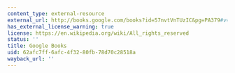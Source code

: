 ```yaml
---
content_type: external-resource
external_url: http://books.google.com/books?id=57nvtVnTUzIC&pg=PA379#v=onepage
has_external_license_warning: true
license: https://en.wikipedia.org/wiki/All_rights_reserved
status: ''
title: Google Books
uid: 62afc7ff-6afc-4f32-80fb-78d70c28518a
wayback_url: ''
---
```

